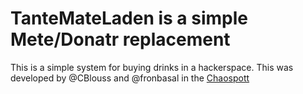 # TanteMateLaden is a simple Mete/Donatr replacement
This is a simple system for buying drinks in a hackerspace. This was developed by @CBlouss and @fronbasal in the [Chaospott](https://chaospott.de)

